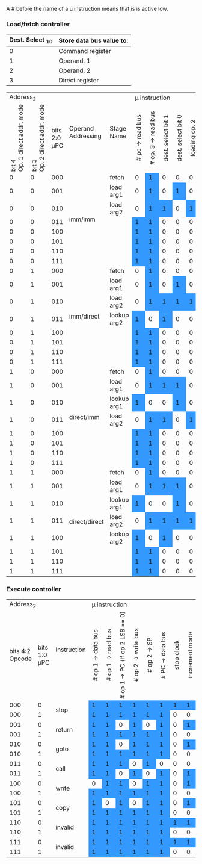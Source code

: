 <style>
.rotate {
  writing-mode: vertical-rl;
  text-orientation: mixed;
  transform: rotate(180deg);
}

.one {
  background: #3399FF;
}
</style>

A \# before the name of a &micro; instruction means that is is active low.

### Load/fetch controller

| Dest. Select <sub>10</sub> | Store data bus value to: |
| --- | --- |
| 0 | Command register |
| 1 | Operand. 1 |
| 2 | Operand. 2 |
| 3 | Direct register |

<table>
  <tr>
    <td colspan="3">Address<sub>2</sub></td>
    <td rowspan="2">Operand <br> Addressing</td>
    <td rowspan="2">Stage Name</td>
    <td colspan="8">&micro; instruction</td>
  </tr>
  <tr>
    <td><div class="rotate">bit 4 <br> Op. 1 direct addr. mode</div></td>
    <td><div class="rotate">bit 3 <br> Op. 2 direct addr. mode</div></td>
    <td>bits 2:0 <br> &micro;PC</td>
    <td><div class="rotate"># pc -> read bus</div></td>
    <td><div class="rotate"># op. 3 -> read bus</div></td>
    <td><div class="rotate">dest. select bit 1</div></td>
    <td><div class="rotate">dest. select bit 0</div></td>
    <td><div class="rotate">loading op. 2</div></td>
    <td><div class="rotate">loading op. 1</div></td>
    <td><div class="rotate">increment pc</div></td>
    <td><div class="rotate">increment mode</div></td>
  </tr>
  <tr><td>0</td><td>0</td><td>000</td> <td rowspan="8">imm/imm</td><td>fetch</td><td>0</td> <td class="one">1</td><td>0</td><td>0</td><td>0</td><td>0</td> <td class="one">1</td><td>0</td></tr>
  <tr><td>0</td><td>0</td><td>001</td><td>load arg1</td><td>0</td> <td class="one">1</td><td>0</td> <td class="one">1</td><td>0</td> <td class="one">1</td> <td class="one">1</td><td>0</td></tr>
  <tr><td>0</td><td>0</td><td>010</td><td>load arg2</td><td>0</td> <td class="one">1</td> <td class="one">1</td><td>0</td> <td class="one">1</td><td>0</td> <td class="one">1</td> <td class="one">1</td></tr>
  <tr><td>0</td><td>0</td><td>011</td><td></td> <td class="one">1</td> <td class="one">1</td><td>0</td><td>0</td><td>0</td><td>0</td><td>0</td><td>0</td></tr>
  <tr><td>0</td><td>0</td><td>100</td><td></td> <td class="one">1</td> <td class="one">1</td><td>0</td><td>0</td><td>0</td><td>0</td><td>0</td><td>0</td></tr>
  <tr><td>0</td><td>0</td><td>101</td><td></td> <td class="one">1</td> <td class="one">1</td><td>0</td><td>0</td><td>0</td><td>0</td><td>0</td><td>0</td></tr>
  <tr><td>0</td><td>0</td><td>110</td><td></td> <td class="one">1</td> <td class="one">1</td><td>0</td><td>0</td><td>0</td><td>0</td><td>0</td><td>0</td></tr>
  <tr><td>0</td><td>0</td><td>111</td><td></td> <td class="one">1</td> <td class="one">1</td><td>0</td><td>0</td><td>0</td><td>0</td><td>0</td><td>0</td></tr>
  <tr><td>0</td><td>1</td><td>000</td> <td rowspan="8">imm/direct</td><td>fetch</td><td>0</td> <td class="one">1</td><td>0</td><td>0</td><td>0</td><td>0</td> <td class="one">1</td><td>0</td></tr>
  <tr><td>0</td><td>1</td><td>001</td><td>load arg1</td><td>0</td> <td class="one">1</td><td>0</td> <td class="one">1</td><td>0</td> <td class="one">1</td> <td class="one">1</td><td>0</td></tr>
  <tr><td>0</td><td>1</td><td>010</td><td>load arg2</td><td>0</td> <td class="one">1</td> <td class="one">1</td> <td class="one">1</td> <td class="one">1</td><td>0</td><td>0</td><td>0</td></tr>
  <tr><td>0</td><td>1</td><td>011</td><td>lookup arg2</td> <td class="one">1</td><td>0</td> <td class="one">1</td><td>0</td><td>0</td><td>0</td> <td class="one">1</td> <td class="one">1</td></tr>
  <tr><td>0</td><td>1</td><td>100</td><td></td> <td class="one">1</td> <td class="one">1</td><td>0</td><td>0</td><td>0</td><td>0</td><td>0</td><td>0</td></tr>
  <tr><td>0</td><td>1</td><td>101</td><td></td> <td class="one">1</td> <td class="one">1</td><td>0</td><td>0</td><td>0</td><td>0</td><td>0</td><td>0</td></tr>
  <tr><td>0</td><td>1</td><td>110</td><td></td> <td class="one">1</td> <td class="one">1</td><td>0</td><td>0</td><td>0</td><td>0</td><td>0</td><td>0</td></tr>
  <tr><td>0</td><td>1</td><td>111</td><td></td> <td class="one">1</td> <td class="one">1</td><td>0</td><td>0</td><td>0</td><td>0</td><td>0</td><td>0</td></tr>
  <tr><td>1</td><td>0</td><td>000</td> <td rowspan="8">direct/imm</td><td>fetch</td><td>0</td> <td class="one">1</td><td>0</td><td>0</td><td>0</td><td>0</td> <td class="one">1</td><td>0</td></tr>
  <tr><td>1</td><td>0</td><td>001</td><td>load arg1</td><td>0</td> <td class="one">1</td> <td class="one">1</td> <td class="one">1</td><td>0</td> <td class="one">1</td><td>0</td><td>0</td></tr>
  <tr><td>1</td><td>0</td><td>010</td><td>lookup arg1</td> <td class="one">1</td><td>0</td><td>0</td> <td class="one">1</td><td>0</td><td>0</td> <td class="one">1</td><td>0</td></tr>
  <tr><td>1</td><td>0</td><td>011</td><td>load arg2</td><td>0</td> <td class="one">1</td> <td class="one">1</td><td>0</td> <td class="one">1</td><td>0</td> <td class="one">1</td> <td class="one">1</td></tr>
  <tr><td>1</td><td>0</td><td>100</td><td></td> <td class="one">1</td> <td class="one">1</td><td>0</td><td>0</td><td>0</td><td>0</td><td>0</td><td>0</td></tr>
  <tr><td>1</td><td>0</td><td>101</td><td></td> <td class="one">1</td> <td class="one">1</td><td>0</td><td>0</td><td>0</td><td>0</td><td>0</td><td>0</td></tr>
  <tr><td>1</td><td>0</td><td>110</td><td></td> <td class="one">1</td> <td class="one">1</td><td>0</td><td>0</td><td>0</td><td>0</td><td>0</td><td>0</td></tr>
  <tr><td>1</td><td>0</td><td>111</td><td></td> <td class="one">1</td> <td class="one">1</td><td>0</td><td>0</td><td>0</td><td>0</td><td>0</td><td>0</td></tr>
  <tr><td>1</td><td>1</td><td>000</td> <td rowspan="8">direct/direct</td><td>fetch</td><td>0</td> <td class="one">1</td><td>0</td><td>0</td><td>0</td><td>0</td> <td class="one">1</td><td>0</td></tr>
  <tr><td>1</td><td>1</td><td>001</td><td>load arg1</td><td>0</td> <td class="one">1</td> <td class="one">1</td> <td class="one">1</td><td>0</td> <td class="one">1</td><td>0</td><td>0</td></tr>
  <tr><td>1</td><td>1</td><td>010</td><td>lookup arg1</td> <td class="one">1</td><td>0</td><td>0</td> <td class="one">1</td><td>0</td><td>0</td> <td class="one">1</td><td>0</td></tr>
  <tr><td>1</td><td>1</td><td>011</td><td>load arg2</td><td>0</td> <td class="one">1</td> <td class="one">1</td> <td class="one">1</td> <td class="one">1</td><td>0</td><td>0</td><td>0</td></tr>
  <tr><td>1</td><td>1</td><td>100</td><td>lookup arg2</td> <td class="one">1</td><td>0</td> <td class="one">1</td><td>0</td><td>0</td><td>0</td> <td class="one">1</td> <td class="one">1</td></tr>
  <tr><td>1</td><td>1</td><td>101</td><td></td> <td class="one">1</td> <td class="one">1</td><td>0</td><td>0</td><td>0</td><td>0</td><td>0</td><td>0</td></tr>
  <tr><td>1</td><td>1</td><td>110</td><td></td> <td class="one">1</td> <td class="one">1</td><td>0</td><td>0</td><td>0</td><td>0</td><td>0</td><td>0</td></tr>
  <tr><td>1</td><td>1</td><td>111</td><td></td> <td class="one">1</td> <td class="one">1</td><td>0</td><td>0</td><td>0</td><td>0</td><td>0</td><td>0</td></tr>
</table>

### Execute controller
<table>
  <tr>
    <td colspan="2">Address<sub>2</sub></td>
    <td rowspan="2">Instruction</td>
    <td colspan="8">&micro; instruction</td>
  </tr>
  <tr>
    <td><div>bits 4:2 <br> Opcode</div></td>
    <td><div>bits 1:0 <br> &micro;PC</div></td>
    <td><div class="rotate"># op 1 -> data bus</div></td>
    <td><div class="rotate"># op 1 -> read bus</div></td>
    <td><div class="rotate"># op 1 -> PC (if op 2 LSB == 0)</div></td>
    <td><div class="rotate"># op 2 -> write bus</div></td>
    <td><div class="rotate"># op 2 -> SP</div></td>
    <td><div class="rotate"># PC -> data bus</div></td>
    <td><div class="rotate">stop clock</div></td>
    <td><div class="rotate">increment mode</div></td>
  </tr>
  <tr><td>000</td><td>0</td><td rowspan="2">stop</td><td class="one">1</td><td class="one">1</td><td class="one">1</td><td class="one">1</td><td class="one">1</td><td class="one">1</td><td class="one">1</td><td class="one">1</td></tr>
  <tr><td>000</td><td>1</td><td class="one">1</td><td class="one">1</td><td class="one">1</td><td class="one">1</td><td class="one">1</td><td class="one">1</td><td>0</td><td>0</td></tr>
  <tr><td>001</td><td>0</td><td rowspan="2">return</td><td class="one">1</td><td class="one">1</td><td>0</td><td class="one">1</td><td>0</td><td class="one">1</td><td>0</td><td class="one">1</td></tr>
  <tr><td>001</td><td>1</td><td class="one">1</td><td class="one">1</td><td class="one">1</td><td class="one">1</td><td class="one">1</td><td class="one">1</td><td>0</td><td>0</td></tr>
  <tr><td>010</td><td>0</td><td rowspan="2">goto</td><td class="one">1</td><td class="one">1</td><td>0</td><td class="one">1</td><td class="one">1</td><td class="one">1</td><td>0</td><td class="one">1</td></tr>
  <tr><td>010</td><td>1</td><td class="one">1</td><td class="one">1</td><td class="one">1</td><td class="one">1</td><td class="one">1</td><td class="one">1</td><td>0</td><td>0</td></tr>
  <tr><td>011</td><td>0</td><td rowspan="2">call</td><td class="one">1</td><td class="one">1</td><td class="one">1</td><td>0</td><td class="one">1</td><td>0</td><td>0</td><td>0</td></tr>
  <tr><td>011</td><td>1</td><td class="one">1</td><td class="one">1</td><td>0</td><td class="one">1</td><td>0</td><td class="one">1</td><td>0</td><td class="one">1</td></tr>
  <tr><td>100</td><td>0</td><td rowspan="2">write</td><td>0</td><td class="one">1</td><td class="one">1</td><td>0</td><td class="one">1</td><td class="one">1</td><td>0</td><td class="one">1</td></tr>
  <tr><td>100</td><td>1</td><td class="one">1</td><td class="one">1</td><td class="one">1</td><td class="one">1</td><td class="one">1</td><td class="one">1</td><td>0</td><td>0</td></tr>
  <tr><td>101</td><td>0</td><td rowspan="2">copy</td><td class="one">1</td><td>0</td><td class="one">1</td><td>0</td><td class="one">1</td><td class="one">1</td><td>0</td><td class="one">1</td></tr>
  <tr><td>101</td><td>1</td><td class="one">1</td><td class="one">1</td><td class="one">1</td><td class="one">1</td><td class="one">1</td><td class="one">1</td><td>0</td><td>0</td></tr>
  <tr><td>110</td><td>0</td><td rowspan="2">invalid</td><td class="one">1</td><td class="one">1</td><td class="one">1</td><td class="one">1</td><td class="one">1</td><td class="one">1</td><td class="one">1</td><td class="one">1</td></tr>
  <tr><td>110</td><td>1</td><td class="one">1</td><td class="one">1</td><td class="one">1</td><td class="one">1</td><td class="one">1</td><td class="one">1</td><td>0</td><td>0</td></tr>
  <tr><td>111</td><td>0</td><td rowspan="2">invalid</td><td class="one">1</td><td class="one">1</td><td class="one">1</td><td class="one">1</td><td class="one">1</td><td class="one">1</td><td class="one">1</td><td class="one">1</td></tr>
  <tr><td>111</td><td>1</td><td class="one">1</td><td class="one">1</td><td class="one">1</td><td class="one">1</td><td class="one">1</td><td class="one">1</td><td>0</td><td>0</td></tr>
</table>
